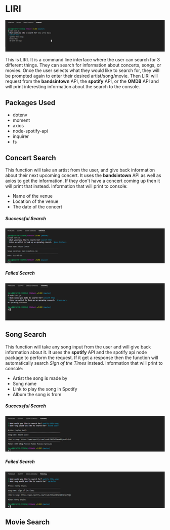 # LIRI

![prompt-screen](/images/prompt-screen.png)

This is LIRI. It is a command line interface where the user can search for 3 different things. They can search for information about concerts, songs, or movies. Once the user selects what they would like to search for, they will be prompted again to enter their desired artist/song/movie. Then LIRI will request from the __bandsintown__ API, the __spotify__ API, or the __OMDB__ API and will print interesting information about the search to the console.

## Packages Used

* dotenv
* moment
* axios
* node-spotify-api
* inquirer
* fs

## Concert Search

This function will take an artist from the user, and give back information about their next upcoming concert. It uses the __bandsintown__ API as well as axios to get the information. If they don't have a concert coming up then it will print that instead.
Information that will print to console:
* Name of the venue
* Location of the venue
* The date of the concert

##### Successful Search

![concert-this](/images/concert-this.png)

##### Failed Search

![concert-this-fail](/images/concert-this-fail.png)

## Song Search

This function will take any song input from the user and will give back information about it. It uses the __spotify__ API and the spotify api node package to perform the request. If it get a response then the function will automatically search _Sign of the Times_ instead.
Information that will print to console:
* Artist the song is made by
* Song name
* Link to play the song in Spotify
* Album the song is from

##### Successful Search

![spotify-this](/images/spotify-this.png)

##### Failed Search

![spotify-this-fail](/images/spotify-this-fail.png)

## Movie Search